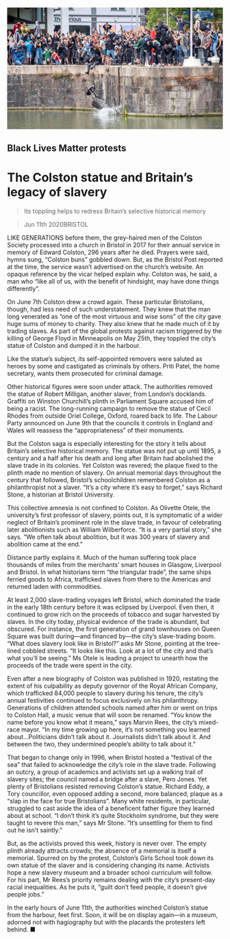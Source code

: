 ![](./images/20200613_BRP001.jpg)

## Black Lives Matter protests

# The Colston statue and Britain’s legacy of slavery

> Its toppling helps to redress Britain’s selective historical memory

> Jun 11th 2020BRISTOL

LIKE GENERATIONS before them, the grey-haired men of the Colston Society processed into a church in Bristol in 2017 for their annual service in memory of Edward Colston, 296 years after he died. Prayers were said, hymns sung, “Colston buns” gobbled down. But, as the Bristol Post reported at the time, the service wasn’t advertised on the church’s website. An opaque reference by the vicar helped explain why. Colston was, he said, a man who “like all of us, with the benefit of hindsight, may have done things differently”.

On June 7th Colston drew a crowd again. These particular Bristolians, though, had less need of such understatement. They knew that the man long venerated as “one of the most virtuous and wise sons” of the city gave huge sums of money to charity. They also knew that he made much of it by trading slaves. As part of the global protests against racism triggered by the killing of George Floyd in Minneapolis on May 25th, they toppled the city’s statue of Colston and dumped it in the harbour.

Like the statue’s subject, its self-appointed removers were saluted as heroes by some and castigated as criminals by others. Priti Patel, the home secretary, wants them prosecuted for criminal damage.

Other historical figures were soon under attack. The authorities removed the statue of Robert Milligan, another slaver, from London’s docklands. Graffiti on Winston Churchill’s plinth in Parliament Square accused him of being a racist. The long-running campaign to remove the statue of Cecil Rhodes from outside Oriel College, Oxford, roared back to life. The Labour Party announced on June 9th that the councils it controls in England and Wales will reassess the “appropriateness” of their monuments.

But the Colston saga is especially interesting for the story it tells about Britain’s selective historical memory. The statue was not put up until 1895, a century and a half after his death and long after Britain had abolished the slave trade in its colonies. Yet Colston was revered; the plaque fixed to the plinth made no mention of slavery. On annual memorial days throughout the century that followed, Bristol’s schoolchildren remembered Colston as a philanthropist not a slaver. “It’s a city where it’s easy to forget,” says Richard Stone, a historian at Bristol University.

This collective amnesia is not confined to Colston. As Olivette Otele, the university’s first professor of slavery, points out, it is symptomatic of a wider neglect of Britain’s prominent role in the slave trade, in favour of celebrating later abolitionists such as William Wilberforce. “It is a very partial story,” she says. “We often talk about abolition, but it was 300 years of slavery and abolition came at the end.”

Distance partly explains it. Much of the human suffering took place thousands of miles from the merchants’ smart houses in Glasgow, Liverpool and Bristol. In what historians term “the triangular trade”, the same ships ferried goods to Africa, trafficked slaves from there to the Americas and returned laden with commodities.

At least 2,000 slave-trading voyages left Bristol, which dominated the trade in the early 18th century before it was eclipsed by Liverpool. Even then, it continued to grow rich on the proceeds of tobacco and sugar harvested by slaves. In the city today, physical evidence of the trade is abundant, but obscured. For instance, the first generation of grand townhouses on Queen Square was built during—and financed by—the city’s slave-trading boom. “What does slavery look like in Bristol?” asks Mr Stone, pointing at the tree-lined cobbled streets. “It looks like this. Look at a lot of the city and that’s what you’ll be seeing.” Ms Otele is leading a project to unearth how the proceeds of the trade were spent in the city.

Even after a new biography of Colston was published in 1920, restating the extent of his culpability as deputy governor of the Royal African Company, which trafficked 84,000 people to slavery during his tenure, the city’s annual festivities continued to focus exclusively on his philanthropy. Generations of children attended schools named after him or went on trips to Colston Hall, a music venue that will soon be renamed. “You know the name before you know what it means,” says Marvin Rees, the city’s mixed-race mayor. “In my time growing up here, it’s not something you learned about...Politicians didn’t talk about it. Journalists didn’t talk about it. And between the two, they undermined people’s ability to talk about it.”

That began to change only in 1996, when Bristol hosted a “festival of the sea” that failed to acknowledge the city’s role in the slave trade. Following an outcry, a group of academics and activists set up a walking trail of slavery sites; the council named a bridge after a slave, Pero Jones. Yet plenty of Bristolians resisted removing Colston’s statue. Richard Eddy, a Tory councillor, even opposed adding a second, more balanced, plaque as a “slap in the face for true Bristolians”. Many white residents, in particular, struggled to cast aside the idea of a beneficent father figure they learned about at school. “I don’t think it’s quite Stockholm syndrome, but they were taught to revere this man,” says Mr Stone. “It’s unsettling for them to find out he isn’t saintly.”

But, as the activists proved this week, history is never over. The empty plinth already attracts crowds; the absence of a memorial is itself a memorial. Spurred on by the protest, Colston’s Girls School took down its own statue of the slaver and is considering changing its name. Activists hope a new slavery museum and a broader school curriculum will follow. For his part, Mr Rees’s priority remains dealing with the city’s present-day racial inequalities. As he puts it, “guilt don’t feed people, it doesn’t give people jobs.”

In the early hours of June 11th, the authorities winched Colston’s statue from the harbour, feet first. Soon, it will be on display again—in a museum, adorned not with hagiography but with the placards the protesters left behind. ■